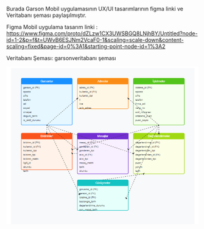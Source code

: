 Burada Garson Mobil uygulamasının UX/UI tasarımlarının figma linki ve Veritabanı şeması paylaşılmıştır.

Figma Mobil uygulama tasarım linki : https://www.figma.com/proto/dZLzw1CX3UWSBGQ8LNjhBY/Untitled?node-id=1-2&p=f&t=UWvB6ESJNm2VcaF0-1&scaling=scale-down&content-scaling=fixed&page-id=0%3A1&starting-point-node-id=1%3A2

Veritabanı Şeması: garsonveritabanı şeması

![alt text](425876802-2ce8af6a-9c33-4538-a896-7d62d1523889.png)